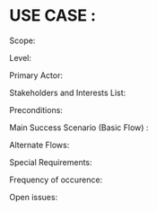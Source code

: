 # USE CASE : 

Scope: 

Level: 

Primary Actor: 

Stakeholders and Interests List:

Preconditions: 

Main Success Scenario (Basic Flow) :


Alternate Flows:

Special Requirements:

Frequency of occurence:

Open issues: 



